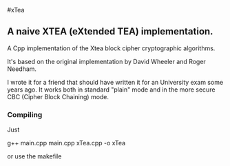 #xTea

## A naive XTEA (eXtended TEA) implementation.

A Cpp implementation of the Xtea block cipher cryptographic algorithms.

It's based on the original implementation by David Wheeler and Roger Needham.

I wrote it for a friend that should have written it for an University exam some years ago.
It works both in standard "plain" mode and in the more secure CBC (Cipher Block Chaining) mode.

### Compiling

Just

g++ main.cpp main.cpp xTea.cpp -o xTea

or use the makefile

